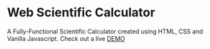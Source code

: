 # Web Scientific Calculator

A Fully-Functional Scientific Calculator created using HTML, CSS and Vanilla Javascript. Check out a live [DEMO](https://codepen.io/harshcasper/pen/eYNXdRm)

